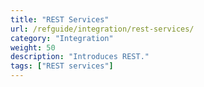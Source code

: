 ```yaml
---
title: "REST Services"
url: /refguide/integration/rest-services/
category: "Integration"
weight: 50
description: "Introduces REST."
tags: ["REST services"]
---
```


